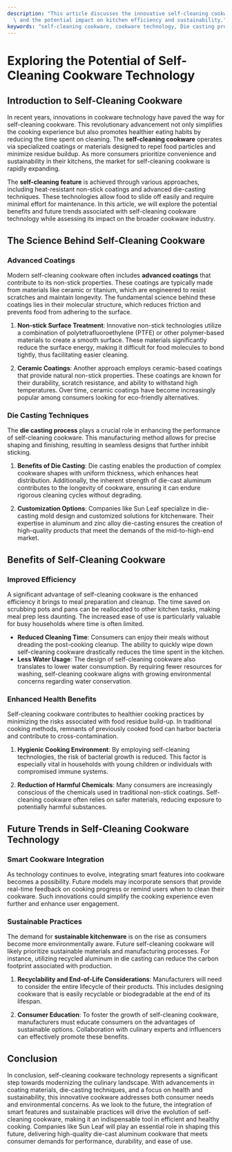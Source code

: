 ```yaml
---
description: "This article discusses the innovative self-cleaning cookware technology, its benefits,\
  \ and the potential impact on kitchen efficiency and sustainability."
keywords: "self-cleaning cookware, cookware technology, Die casting process, Die-cast aluminum"
---
```

# Exploring the Potential of Self-Cleaning Cookware Technology

## Introduction to Self-Cleaning Cookware

In recent years, innovations in cookware technology have paved the way for self-cleaning cookware. This revolutionary advancement not only simplifies the cooking experience but also promotes healthier eating habits by reducing the time spent on cleaning. The **self-cleaning cookware** operates via specialized coatings or materials designed to repel food particles and minimize residue buildup. As more consumers prioritize convenience and sustainability in their kitchens, the market for self-cleaning cookware is rapidly expanding.

The **self-cleaning feature** is achieved through various approaches, including heat-resistant non-stick coatings and advanced die-casting techniques. These technologies allow food to slide off easily and require minimal effort for maintenance. In this article, we will explore the potential benefits and future trends associated with self-cleaning cookware technology while assessing its impact on the broader cookware industry.

## The Science Behind Self-Cleaning Cookware

### Advanced Coatings

Modern self-cleaning cookware often includes **advanced coatings** that contribute to its non-stick properties. These coatings are typically made from materials like ceramic or titanium, which are engineered to resist scratches and maintain longevity. The fundamental science behind these coatings lies in their molecular structure, which reduces friction and prevents food from adhering to the surface.

1. **Non-stick Surface Treatment**: Innovative non-stick technologies utilize a combination of polytetrafluoroethylene (PTFE) or other polymer-based materials to create a smooth surface. These materials significantly reduce the surface energy, making it difficult for food molecules to bond tightly, thus facilitating easier cleaning.

2. **Ceramic Coatings**: Another approach employs ceramic-based coatings that provide natural non-stick properties. These coatings are known for their durability, scratch resistance, and ability to withstand high temperatures. Over time, ceramic coatings have become increasingly popular among consumers looking for eco-friendly alternatives.

### Die Casting Techniques

The **die casting process** plays a crucial role in enhancing the performance of self-cleaning cookware. This manufacturing method allows for precise shaping and finishing, resulting in seamless designs that further inhibit sticking.

1. **Benefits of Die Casting**: Die casting enables the production of complex cookware shapes with uniform thickness, which enhances heat distribution. Additionally, the inherent strength of die-cast aluminum contributes to the longevity of cookware, ensuring it can endure rigorous cleaning cycles without degrading.

2. **Customization Options**: Companies like Sun Leaf specialize in die-casting mold design and customized solutions for kitchenware. Their expertise in aluminum and zinc alloy die-casting ensures the creation of high-quality products that meet the demands of the mid-to-high-end market.

## Benefits of Self-Cleaning Cookware

### Improved Efficiency

A significant advantage of self-cleaning cookware is the enhanced efficiency it brings to meal preparation and cleanup. The time saved on scrubbing pots and pans can be reallocated to other kitchen tasks, making meal prep less daunting. The increased ease of use is particularly valuable for busy households where time is often limited.

- **Reduced Cleaning Time**: Consumers can enjoy their meals without dreading the post-cooking cleanup. The ability to quickly wipe down self-cleaning cookware drastically reduces the time spent in the kitchen.
- **Less Water Usage**: The design of self-cleaning cookware also translates to lower water consumption. By requiring fewer resources for washing, self-cleaning cookware aligns with growing environmental concerns regarding water conservation.

### Enhanced Health Benefits

Self-cleaning cookware contributes to healthier cooking practices by minimizing the risks associated with food residue build-up. In traditional cooking methods, remnants of previously cooked food can harbor bacteria and contribute to cross-contamination.

1. **Hygienic Cooking Environment**: By employing self-cleaning technologies, the risk of bacterial growth is reduced. This factor is especially vital in households with young children or individuals with compromised immune systems.
  
2. **Reduction of Harmful Chemicals**: Many consumers are increasingly conscious of the chemicals used in traditional non-stick coatings. Self-cleaning cookware often relies on safer materials, reducing exposure to potentially harmful substances.

## Future Trends in Self-Cleaning Cookware Technology

### Smart Cookware Integration

As technology continues to evolve, integrating smart features into cookware becomes a possibility. Future models may incorporate sensors that provide real-time feedback on cooking progress or remind users when to clean their cookware. Such innovations could simplify the cooking experience even further and enhance user engagement.

### Sustainable Practices

The demand for **sustainable kitchenware** is on the rise as consumers become more environmentally aware. Future self-cleaning cookware will likely prioritize sustainable materials and manufacturing processes. For instance, utilizing recycled aluminum in die casting can reduce the carbon footprint associated with production.

1. **Recyclability and End-of-Life Considerations**: Manufacturers will need to consider the entire lifecycle of their products. This includes designing cookware that is easily recyclable or biodegradable at the end of its lifespan.

2. **Consumer Education**: To foster the growth of self-cleaning cookware, manufacturers must educate consumers on the advantages of sustainable options. Collaboration with culinary experts and influencers can effectively promote these benefits.

## Conclusion

In conclusion, self-cleaning cookware technology represents a significant step towards modernizing the culinary landscape. With advancements in coating materials, die-casting techniques, and a focus on health and sustainability, this innovative cookware addresses both consumer needs and environmental concerns. As we look to the future, the integration of smart features and sustainable practices will drive the evolution of self-cleaning cookware, making it an indispensable tool in efficient and healthy cooking. Companies like Sun Leaf will play an essential role in shaping this future, delivering high-quality die-cast aluminum cookware that meets consumer demands for performance, durability, and ease of use.
